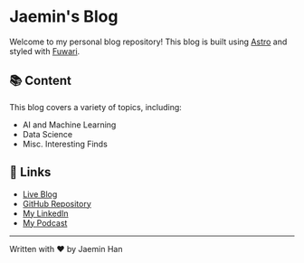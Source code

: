 # Jaemin's Blog

Welcome to my personal blog repository! This blog is built using [Astro](https://astro.build) and styled with [Fuwari](https://github.com/saicaca/fuwari).

## 📚 Content

This blog covers a variety of topics, including:

- AI and Machine Learning
- Data Science
- Misc. Interesting Finds

## 🔗 Links

- [Live Blog](placeholda)
- [GitHub Repository](https://github.com/xpuffball/blog)
- [My LinkedIn](https://www.linkedin.com/in/hanjaemin)
- [My Podcast](https://open.spotify.com/show/4iWipypyDClyRHM47JIMzg)
---

Written with ❤️ by Jaemin Han

